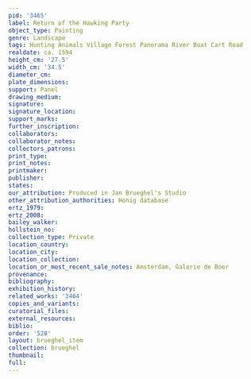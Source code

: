 ```yaml
---
pid: '3465'
label: Return of the Hawking Party
object_type: Painting
genre: Landscape
tags: Hunting Animals Village Forest Panorama River Boat Cart Road
realdate: ca. 1594
height_cm: '27.5'
width_cm: '34.5'
diameter_cm: 
plate_dimensions: 
support: Panel
drawing_medium: 
signature: 
signature_location: 
support_marks: 
further_inscription: 
collaborators: 
collaborator_notes: 
collectors_patrons: 
print_type: 
print_notes: 
printmaker: 
publisher: 
states: 
our_attribution: Produced in Jan Brueghel's Studio
other_attribution_authorities: Honig database
ertz_1979: 
ertz_2008: 
bailey_walker: 
hollstein_no: 
collection_type: Private
location_country: 
location_city: 
location_collection: 
location_or_most_recent_sale_notes: Amsterdam, Galerie de Boer
provenance: 
bibliography: 
exhibition_history: 
related_works: '3464'
copies_and_variants: 
curatorial_files: 
external_resources: 
biblio: 
order: '528'
layout: brueghel_item
collection: brueghel
thumbnail: 
full: 
---
```

